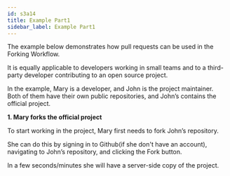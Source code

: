 ```yaml
---
id: s3a14
title: Example Part1
sidebar_label: Example Part1
---
```


The example below demonstrates how pull requests can be used in the Forking Workflow.

It is equally applicable to developers working in small teams and to a third-party developer contributing to an open source project.




In the example, Mary is a developer, and John is the project maintainer.
Both of them have their own public repositories, and John’s contains the official project.







**1. Mary forks the official project**

<!-- Pull Requests: Fork the project -->


To start working in the project, Mary first needs to fork John’s  repository.




She can do this by signing in to Github(if she don't have an account), navigating to John’s repository, and clicking the Fork button.



In a few seconds/minutes she will have a server-side copy of the project.
